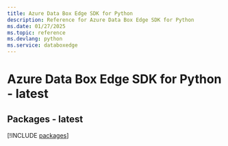 ```yaml
---
title: Azure Data Box Edge SDK for Python
description: Reference for Azure Data Box Edge SDK for Python
ms.date: 01/27/2025
ms.topic: reference
ms.devlang: python
ms.service: databoxedge
---
```

# Azure Data Box Edge SDK for Python - latest
## Packages - latest
[!INCLUDE [packages](data-box-edge-index.md)]
